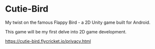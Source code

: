 # Cutie-Bird
My twist on the famous Flappy Bird - a 2D Unity game built for Android.

This game will be my first delve into 2D game development.

https://cutie-bird.flycricket.io/privacy.html
